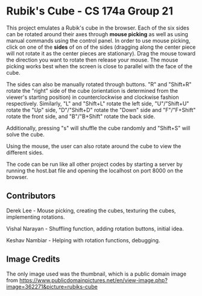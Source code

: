 # Rubik's Cube - CS 174a Group 21
This project emulates a Rubik's cube in the browser. Each of the six sides can be rotated around their axes through **mouse picking** as well as using manual commands using the control panel.
In order to use mouse picking, click on one of the **sides** of on of the sides (dragging along the center piece will not rotate it as the center pieces are stationary). Drag the mouse toward the direction you want to rotate then release your mouse. The mouse picking works best when the screen is close to parallel with the face of the cube.

The sides can also be manually rotated through buttons. "R" and "Shift+R" rotate the "right" side of the cube (orientation is determined from the viewer's starting position) in counterclockwise and clockwise fashion respectively. Similarly, "L" and "Shift+L" rotate the left side, "U"/"Shift+U" rotate the  "Up" side, "D"/"Shift+D" rotate the "Down" side and "F"/"F+Shift" rotate the front side, and "B"/"B+Shift" rotate the back side.

Additionally, pressing "s" will shuffle the cube randomly and "Shift+S" will solve the cube.

Using the mouse, the user can also rotate around the cube to view the different sides.

The code can be run like all other project codes by starting a server by running the host.bat file and opening the localhost on port 8000 on the browser.

## Contributors
Derek Lee - Mouse picking, creating the cubes, texturing the cubes, implementing rotations.

Vishal Narayan - Shuffling function, adding rotation buttons, initial idea.

Keshav Nambiar - Helping with rotation functions, debugging.

## Image Credits
The only image used was the thumbnail, which is a public domain image from https://www.publicdomainpictures.net/en/view-image.php?image=362271&picture=rubiks-cube

